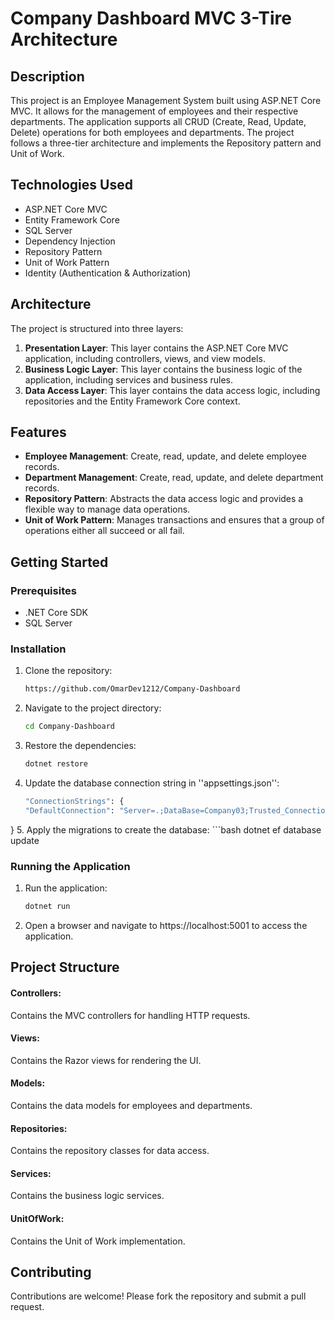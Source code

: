 # Company Dashboard MVC 3-Tire Architecture

## Description
This project is an Employee Management System built using ASP.NET Core MVC. It allows for the management of employees and their respective departments. The application supports all CRUD (Create, Read, Update, Delete) operations for both employees and departments. The project follows a three-tier architecture and implements the Repository pattern and Unit of Work.

## Technologies Used
- ASP.NET Core MVC
- Entity Framework Core
- SQL Server
- Dependency Injection
- Repository Pattern
- Unit of Work Pattern
- Identity (Authentication & Authorization)

## Architecture
The project is structured into three layers:
1. **Presentation Layer**: This layer contains the ASP.NET Core MVC application, including controllers, views, and view models.
2. **Business Logic Layer**: This layer contains the business logic of the application, including services and business rules.
3. **Data Access Layer**: This layer contains the data access logic, including repositories and the Entity Framework Core context.

## Features
- **Employee Management**: Create, read, update, and delete employee records.
- **Department Management**: Create, read, update, and delete department records.
- **Repository Pattern**: Abstracts the data access logic and provides a flexible way to manage data operations.
- **Unit of Work Pattern**: Manages transactions and ensures that a group of operations either all succeed or all fail.


## Getting Started
### Prerequisites
- .NET Core SDK
- SQL Server

### Installation
1. Clone the repository:
   ```bash
   https://github.com/OmarDev1212/Company-Dashboard
2. Navigate to the project directory:
      ```bash
   cd Company-Dashboard
3. Restore the dependencies:
      ```bash
   dotnet restore
4. Update the database connection string in ''appsettings.json'':
      ```bash
      "ConnectionStrings": {
    "DefaultConnection": "Server=.;DataBase=Company03;Trusted_Connection=true;TrustServerCertificate=True; MultipleActiveResultSets=True"
  }
5. Apply the migrations to create the database:
     ```bash
     dotnet ef database update
### Running the Application
1. Run the application:
   ```bash
   dotnet run
2. Open a browser and navigate to https://localhost:5001 to access the application.

## Project Structure
#### Controllers:
Contains the MVC controllers for handling HTTP requests.
#### Views:
Contains the Razor views for rendering the UI.
#### Models: 
Contains the data models for employees and departments.
#### Repositories:
Contains the repository classes for data access.
#### Services: 
Contains the business logic services.
#### UnitOfWork: 
Contains the Unit of Work implementation.
## Contributing
Contributions are welcome! Please fork the repository and submit a pull request.
